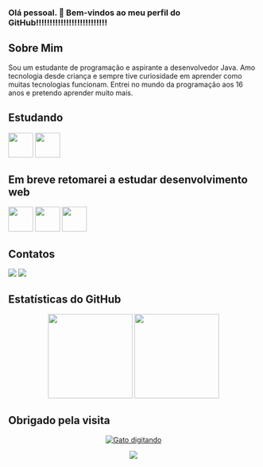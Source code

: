 ### Olá pessoal. 👋 Bem-vindos ao meu perfil do GitHub!!!!!!!!!!!!!!!!!!!!!!!!!!

## Sobre Mim

Sou um estudante de programação e aspirante a desenvolvedor Java. Amo tecnologia desde criança e sempre tive curiosidade
em aprender como muitas tecnologias funcionam. Entrei no mundo da programação aos 16 anos e pretendo aprender muito mais.

## Estudando

<div>
<img height="50em" src="https://cdn.jsdelivr.net/gh/devicons/devicon/icons/java/java-original.svg" />
<img height="50em" src="https://cdn.jsdelivr.net/gh/devicons/devicon/icons/spring/spring-original.svg" />
</div>

## Em breve retomarei a estudar desenvolvimento web

<div>
<img height="50em" src="https://cdn.jsdelivr.net/gh/devicons/devicon/icons/html5/html5-original.svg" />
<img height="50em" src="https://cdn.jsdelivr.net/gh/devicons/devicon/icons/css3/css3-original.svg" />
<!-- <img height="50em" src="https://cdn.jsdelivr.net/gh/devicons/devicon/icons/bootstrap/bootstrap-original.svg" /> -->
<img height="50em" src="https://cdn.jsdelivr.net/gh/devicons/devicon/icons/javascript/javascript-original.svg" />
</div>

## Contatos

<a href="https://www.linkedin.com/in/jonas-carvalho-1b7406250" target="_blank"><img src="https://img.shields.io/badge/LinkedIn-0077B5?style=for-the-badge&logo=linkedin&logoColor=white" target="_blank"></a>
<a href="https://discord.com/channels/363502054846758915" target="_blank"><img src="https://img.shields.io/badge/Discord-5865F2?style=for-the-badge&logo=discord&logoColor=white" target="_blank"></a>

## Estatísticas do GitHub

<div align="center">
  <img height="170em" src="https://github-readme-stats.vercel.app/api?username=JonasOak&show_icons=true&theme=midnight-purple&include_all_commits=true&count_private=true"/>
  <img height="170em" src="https://github-readme-stats.vercel.app/api/top-langs/?username=JonasOak&layout=compact&langs_count=7&theme=midnight-purple"/>
</div>

## Obrigado pela visita

<p align="center">
  <a href="https://github.com/JonasOak" target="_blank" title="Você, visualizando meu perfil">
   <img src="https://data.bloggif.com/distant/user/store/b/a/1/9/795408f089e9bf4e57bc21cc52de91ab.gif" alt="Gato digitando"/>
  </a>
</p>

<!-- Possível reuso
<p align="center">
  <a href="https://exemplo.com/pagina-alvo" target="_blank">
    <img src="https://media.giphy.com/media/JIX9t2j0ZTN9S/giphy.gif" alt="Gato" width="588">
  </a>
</p>
-->

<p align="center">
  <a href="https://github.com/JonasOak">
    <img src="https://visitcount.itsvg.in/api?id=JonasOak&label=Profile%20Views&color=12&icon=7&pretty=false" />
  </a>
</p>
